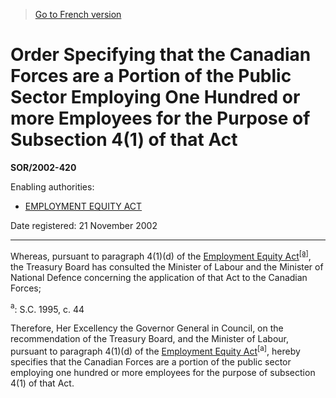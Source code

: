 > [Go to French version](/fr/Règlements/Décrets,%20ordonnances%20et%20règlements%20statutaires/2002/420.md)

# Order Specifying that the Canadian Forces are a Portion of the Public Sector Employing One Hundred or more Employees for the Purpose of Subsection 4(1) of that Act

**SOR/2002-420**

Enabling authorities: 
- [EMPLOYMENT EQUITY ACT](/en/Acts/Statutes%20of%20Canada/1995/c.%2044.md)

Date registered: 21 November 2002

----------

Whereas, pursuant to paragraph 4(1)(d) of the [Employment Equity Act](/en/Acts/Statutes%20of%20Canada/1995/c.%2044.md)<sup><a href='#footnote1_e'>[a]</a></sup>, the Treasury Board has consulted the Minister of Labour and the Minister of National Defence concerning the application of that Act to the Canadian Forces;

<a name='footnote1_e'><sup>a</sup></a>: S.C. 1995, c. 44<br />

Therefore, Her Excellency the Governor General in Council, on the recommendation of the Treasury Board, and the Minister of Labour, pursuant to paragraph 4(1)(d) of the [Employment Equity Act](/en/Acts/Statutes%20of%20Canada/1995/c.%2044.md)<sup>[a]</sup>, hereby specifies that the Canadian Forces are a portion of the public sector employing one hundred or more employees for the purpose of subsection 4(1) of that Act.


